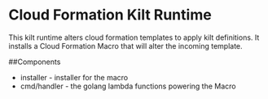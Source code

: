 # Cloud Formation Kilt Runtime
This kilt runtime alters cloud formation templates to apply kilt definitions.
It installs a Cloud Formation Macro that will alter the incoming template.

##Components

* installer - installer for the macro
* cmd/handler - the golang lambda functions powering the Macro